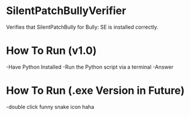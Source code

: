 # SilentPatchBullyVerifier
Verifies that SilentPatchBully for Bully: SE is installed correctly.




# How To Run (v1.0)
-Have Python Installed
-Run the Python script via a terminal
-Answer




# How To Run (.exe Version in Future)
-double click funny snake icon haha
